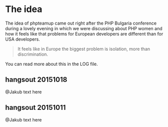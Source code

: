 <!-- This file contains historical info about the project, therefore a short log of the hangsout that had place since the beginning -->

# The idea

The idea of phpteamup came out right after the PHP Bulgaria conference during a lovely evening in which we were discussing about PHP women and how it feels like that problems for European developers are different than for USA developers. 

> It feels like in Europe the biggest problem is isolation, more than discrimination.

You can read more about this in the LOG file.


## hangsout 20151018

@Jakub text here

## hangsout 20151011

@Jakub text here